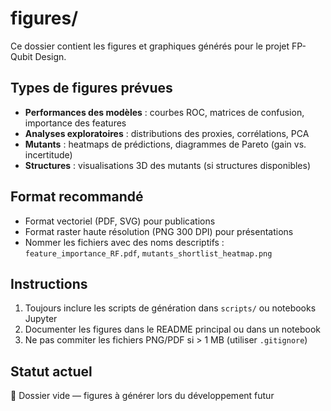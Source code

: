 # figures/

Ce dossier contient les figures et graphiques générés pour le projet FP-Qubit Design.

## Types de figures prévues

- **Performances des modèles** : courbes ROC, matrices de confusion, importance des features
- **Analyses exploratoires** : distributions des proxies, corrélations, PCA
- **Mutants** : heatmaps de prédictions, diagrammes de Pareto (gain vs. incertitude)
- **Structures** : visualisations 3D des mutants (si structures disponibles)

## Format recommandé

- Format vectoriel (PDF, SVG) pour publications
- Format raster haute résolution (PNG 300 DPI) pour présentations
- Nommer les fichiers avec des noms descriptifs : `feature_importance_RF.pdf`, `mutants_shortlist_heatmap.png`

## Instructions

1. Toujours inclure les scripts de génération dans `scripts/` ou notebooks Jupyter
2. Documenter les figures dans le README principal ou dans un notebook
3. Ne pas commiter les fichiers PNG/PDF si > 1 MB (utiliser `.gitignore`)

## Statut actuel

🚧 Dossier vide — figures à générer lors du développement futur



